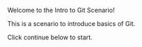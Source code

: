 Welcome to the Intro to Git Scenario!

This is a scenario to introduce basics of Git.

Click continue below to start.
